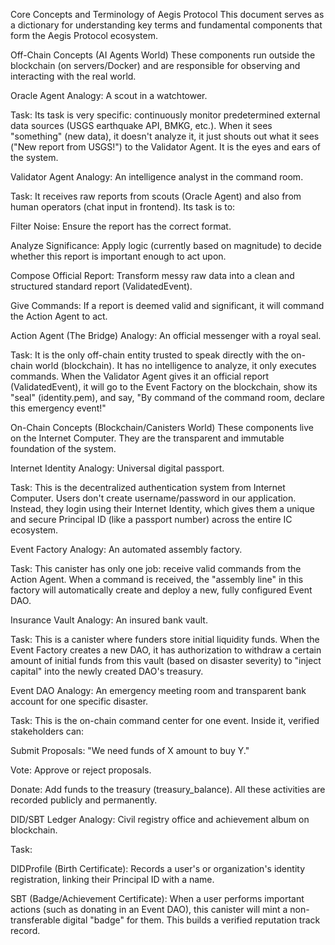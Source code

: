 Core Concepts and Terminology of Aegis Protocol
This document serves as a dictionary for understanding key terms and fundamental components that form the Aegis Protocol ecosystem.

Off-Chain Concepts (AI Agents World)
These components run outside the blockchain (on servers/Docker) and are responsible for observing and interacting with the real world.

Oracle Agent
Analogy: A scout in a watchtower.

Task: Its task is very specific: continuously monitor predetermined external data sources (USGS earthquake API, BMKG, etc.). When it sees "something" (new data), it doesn't analyze it, it just shouts out what it sees ("New report from USGS!") to the Validator Agent. It is the eyes and ears of the system.

Validator Agent
Analogy: An intelligence analyst in the command room.

Task: It receives raw reports from scouts (Oracle Agent) and also from human operators (chat input in frontend). Its task is to:

Filter Noise: Ensure the report has the correct format.

Analyze Significance: Apply logic (currently based on magnitude) to decide whether this report is important enough to act upon.

Compose Official Report: Transform messy raw data into a clean and structured standard report (ValidatedEvent).

Give Commands: If a report is deemed valid and significant, it will command the Action Agent to act.

Action Agent (The Bridge)
Analogy: An official messenger with a royal seal.

Task: It is the only off-chain entity trusted to speak directly with the on-chain world (blockchain). It has no intelligence to analyze, it only executes commands. When the Validator Agent gives it an official report (ValidatedEvent), it will go to the Event Factory on the blockchain, show its "seal" (identity.pem), and say, "By command of the command room, declare this emergency event!"

On-Chain Concepts (Blockchain/Canisters World)
These components live on the Internet Computer. They are the transparent and immutable foundation of the system.

Internet Identity
Analogy: Universal digital passport.

Task: This is the decentralized authentication system from Internet Computer. Users don't create username/password in our application. Instead, they login using their Internet Identity, which gives them a unique and secure Principal ID (like a passport number) across the entire IC ecosystem.

Event Factory
Analogy: An automated assembly factory.

Task: This canister has only one job: receive valid commands from the Action Agent. When a command is received, the "assembly line" in this factory will automatically create and deploy a new, fully configured Event DAO.

Insurance Vault
Analogy: An insured bank vault.

Task: This is a canister where funders store initial liquidity funds. When the Event Factory creates a new DAO, it has authorization to withdraw a certain amount of initial funds from this vault (based on disaster severity) to "inject capital" into the newly created DAO's treasury.

Event DAO
Analogy: An emergency meeting room and transparent bank account for one specific disaster.

Task: This is the on-chain command center for one event. Inside it, verified stakeholders can:

Submit Proposals: "We need funds of X amount to buy Y."

Vote: Approve or reject proposals.

Donate: Add funds to the treasury (treasury_balance).
All these activities are recorded publicly and permanently.

DID/SBT Ledger
Analogy: Civil registry office and achievement album on blockchain.

Task:

DIDProfile (Birth Certificate): Records a user's or organization's identity registration, linking their Principal ID with a name.

SBT (Badge/Achievement Certificate): When a user performs important actions (such as donating in an Event DAO), this canister will mint a non-transferable digital "badge" for them. This builds a verified reputation track record.